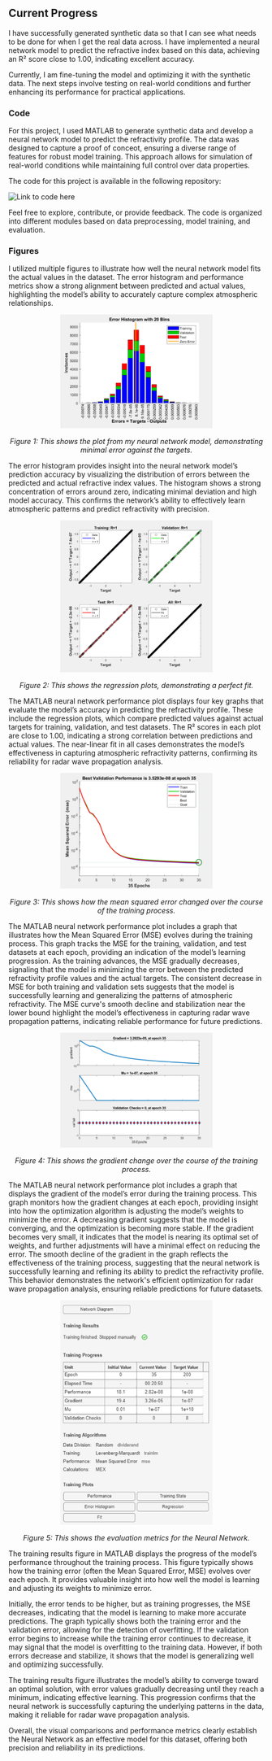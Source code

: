 ## Current Progress
I have successfully generated synthetic data so that I can see what needs to be done for when I get the real data across. I have implemented a neural network model to predict the refractive index based on this data, achieving an R² score close to 1.00, indicating excellent accuracy.

Currently, I am fine-tuning the model and optimizing it with the synthetic data. The next steps involve testing on real-world conditions and further enhancing its performance for practical applications.

### Code
For this project, I used MATLAB to generate synthetic data and develop a neural network model to predict the refractivity profile. The data was designed to capture a proof of conceot, ensuring a diverse range of features for robust model training. This approach allows for simulation of real-world conditions while maintaining full control over data properties.

The code for this project is available in the following repository:

![Link to code here](Code/Neural_Net.m)

Feel free to explore, contribute, or provide feedback. The code is organized into different modules based on data preprocessing, model training, and evaluation.



### Figures

I utilized multiple figures to illustrate how well the neural network model fits the actual values in the dataset. The error histogram and performance metrics show a strong alignment between predicted and actual values, highlighting the model’s ability to accurately capture complex atmospheric relationships.

<p align="center">
  <img src="Figures/errors.png" alt="Plot Description" width="300"/>
</p>

<p align="center"><em>Figure 1: This shows the plot from my neural network model, demonstrating minimal error against the targets.</em></p>

The error histogram provides insight into the neural network model’s prediction accuracy by visualizing the distribution of errors between the predicted and actual refractive index values. The histogram shows a strong concentration of errors around zero, indicating minimal deviation and high model accuracy. This confirms the network’s ability to effectively learn atmospheric patterns and predict refractivity with precision.

<p align="center">
  <img src="Figures/Rsquared.png" alt="Plot Description" width="300"/>
</p>

<p align="center"><em>Figure 2: This shows the regression plots, demonstrating a perfect fit.</em></p>

The MATLAB neural network performance plot displays four key graphs that evaluate the model’s accuracy in predicting the refractivity profile. These include the regression plots, which compare predicted values against actual targets for training, validation, and test datasets. The R² scores in each plot are close to 1.00, indicating a strong correlation between predictions and actual values. The near-linear fit in all cases demonstrates the model’s effectiveness in capturing atmospheric refractivity patterns, confirming its reliability for radar wave propagation analysis.

<p align="center">
  <img src="Figures/epoch.png" alt="Plot Description" width="300"/>
</p>

<p align="center"><em>Figure 3: This shows how the mean squared error changed over the course of the training process.</em></p>

The MATLAB neural network performance plot includes a graph that illustrates how the Mean Squared Error (MSE) evolves during the training process. This graph tracks the MSE for the training, validation, and test datasets at each epoch, providing an indication of the model’s learning progression. As the training advances, the MSE gradually decreases, signaling that the model is minimizing the error between the predicted refractivity profile values and the actual targets. The consistent decrease in MSE for both training and validation sets suggests that the model is successfully learning and generalizing the patterns of atmospheric refractivity. The MSE curve's smooth decline and stabilization near the lower bound highlight the model’s effectiveness in capturing radar wave propagation patterns, indicating reliable performance for future predictions.

<p align="center">
  <img src="Figures/gradient.png" alt="Plot Description" width="300"/>
</p>

<p align="center"><em>Figure 4: This shows the gradient change over the course of the training process.</em></p>

The MATLAB neural network performance plot includes a graph that displays the gradient of the model’s error during the training process. This graph monitors how the gradient changes at each epoch, providing insight into how the optimization algorithm is adjusting the model’s weights to minimize the error. A decreasing gradient suggests that the model is converging, and the optimization is becoming more stable. If the gradient becomes very small, it indicates that the model is nearing its optimal set of weights, and further adjustments will have a minimal effect on reducing the error. The smooth decline of the gradient in the graph reflects the effectiveness of the training process, suggesting that the neural network is successfully learning and refining its ability to predict the refractivity profile. This behavior demonstrates the network's efficient optimization for radar wave propagation analysis, ensuring reliable predictions for future datasets.

<p align="center">
  <img src="Figures/evaluation.png" alt="Plot Description" width="300"/>
</p>

<p align="center"><em>Figure 5: This shows the evaluation metrics for the Neural Network.</em></p>

The training results figure in MATLAB displays the progress of the model’s performance throughout the training process. This figure typically shows how the training error (often the Mean Squared Error, MSE) evolves over each epoch. It provides valuable insight into how well the model is learning and adjusting its weights to minimize error.

Initially, the error tends to be higher, but as training progresses, the MSE decreases, indicating that the model is learning to make more accurate predictions. The graph typically shows both the training error and the validation error, allowing for the detection of overfitting. If the validation error begins to increase while the training error continues to decrease, it may signal that the model is overfitting to the training data. However, if both errors decrease and stabilize, it shows that the model is generalizing well and optimizing successfully.

The training results figure illustrates the model’s ability to converge toward an optimal solution, with error values gradually decreasing until they reach a minimum, indicating effective learning. This progression confirms that the neural network is successfully capturing the underlying patterns in the data, making it reliable for radar wave propagation analysis.

Overall, the visual comparisons and performance metrics clearly establish the Neural Network as an effective model for this dataset, offering both precision and reliability in its predictions.


